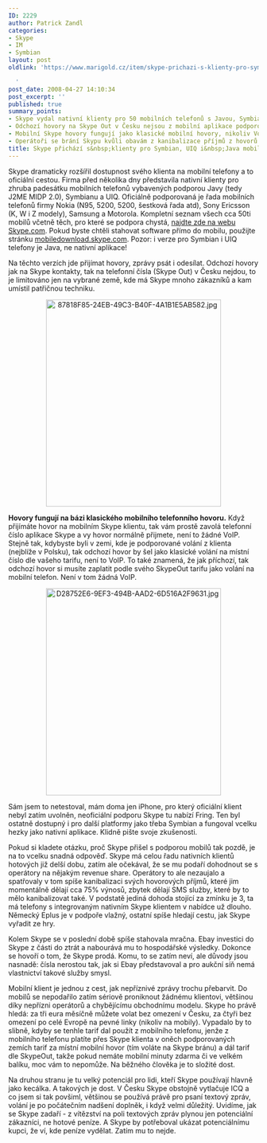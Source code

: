 ```yaml
---
ID: 2229
author: Patrick Zandl
categories:
- Skype
- IM
- Symbian
layout: post
oldlink: 'https://www.marigold.cz/item/skype-prichazi-s-klienty-pro-symbian-uiq-i-java-mobily

  '
post_date: 2008-04-27 14:10:34
post_excerpt: ''
published: true
summary_points:
- Skype vydal nativní klienty pro 50 mobilních telefonů s Javou, Symbianem a UIQ.
- Odchozí hovory na Skype Out v Česku nejsou z mobilní aplikace podporovány.
- Mobilní Skype hovory fungují jako klasické mobilní hovory, nikoliv VoIP.
- Operátoři se brání Skypu kvůli obavám z kanibalizace příjmů z hovorů a SMS.
title: Skype přichází s&nbsp;klienty pro Symbian, UIQ i&nbsp;Java mobily
---
```


Skype dramaticky rozšířil dostupnost svého klienta na mobilní telefony a to oficiální cestou. Firma před několika dny představila nativní klienty pro zhruba padesátku mobilních telefonů vybavených podporou Javy (tedy J2ME MIDP 2.0), Symbianu a UIQ. Oficiálně podporovaná je řada mobilních telefonů firmy Nokia (N95, 5200, 5200, šestková řada atd), Sony Ericsson (K, W i Z modely), Samsung a Motorola. Kompletní seznam všech cca 50ti mobilů včetně těch, pro které se podpora chystá, <a href="http://www.skype.com/intl/en/download/skype/mobile/choose">najdte zde na webu Skype.com</a>. Pokud byste chtěli stahovat software přímo do mobilu, použijte stránku <a href="http://mobiledownload.skype.com/">mobiledownload.skype.com</a>. Pozor: i verze pro Symbian i UIQ telefony je Java, ne nativní aplikace!

Na těchto verzích jde přijímat hovory, zprávy psát i odesílat. Odchozí hovory jak na Skype kontakty, tak na telefonní čísla (Skype Out) v Česku nejdou, to je limitováno jen na vybrané země, kde má Skype mnoho zákazníků a kam umístil patřičnou techniku. 

<div style="text-align:center;"><img src="http://www.marigold.cz/wp-content/uploads//87818F85-24EB-49C3-B40F-4A1B1E5AB582.jpg" alt="87818F85-24EB-49C3-B40F-4A1B1E5AB582.jpg" border="0" width="352" height="416" /></div>

<strong>Hovory fungují na bázi klasického mobilního telefonního hovoru.</strong> Když přijímáte hovor na mobilním Skype klientu, tak vám prostě zavolá telefonní číslo aplikace Skype a vy hovor normálně přijmete, není to žádné VoIP. Stejně tak, kdybyste byli v zemi, kde je podporované volání z klienta (nejblíže v Polsku), tak odchozí hovor by šel jako klasické volání na místní číslo dle vašeho tarifu, není to VoIP. To také znamená, že jak příchozí, tak odchozí hovor si musíte zaplatit podle svého SkypeOut tarifu jako volání na mobilní telefon. Není v tom žádná VoIP.

<div style="text-align:center;"><img src="http://www.marigold.cz/wp-content/uploads//D28752E6-9EF3-494B-AAD2-6D516A2F9631.jpg" alt="D28752E6-9EF3-494B-AAD2-6D516A2F9631.jpg" border="0" width="352" height="416" /></div>

Sám jsem to netestoval, mám doma jen iPhone, pro který oficiální klient nebyl zatím uvolněn, neoficiální podporu Skype tu nabízí Fring. Ten byl ostatně dostupný i pro další platformy jako třeba Symbian a fungoval vcelku hezky jako nativní aplikace. Klidně pište svoje zkušenosti. 

Pokud si kladete otázku, proč Skype přišel s podporou mobilů tak pozdě, je na to vcelku snadná odpověď. Skype má celou řadu nativních klientů hotových již delší dobu, zatím ale očekával, že se mu podaří dohodnout se s operátory na nějakým revenue share. Operátory to ale nezaujalo a spatřovaly v tom spíše kanibalizaci svých hovorových příjmů, které jim momentálně dělají cca 75% výnosů, zbytek dělají SMS služby, které by to mělo kanibalizovat také. V podstatě jediná dohoda stojící za zmínku je 3, ta má telefony s integrovaným nativním Skype klientem v nabídce už dlouho. Německý Eplus je v podpoře vlažný, ostatní spíše hledají cestu, jak Skype vyřadit ze hry. 

Kolem Skype se v poslední době spíše stahovala mračna. Ebay investici do Skype z části do ztrát a nabourává mu to hospodářské výsledky. Dokonce se hovoří o tom, že Skype prodá. Komu, to se zatím neví, ale důvody jsou nasnadě: čísla nerostou tak, jak si Ebay představoval a pro aukční síň nemá vlastnictví takové služby smysl. 

Mobilní klient je jednou z cest, jak nepříznivé zprávy trochu přebarvit. Do mobilů se nepodařilo zatím sériově proniknout žádnému klientovi, většinou díky nepřízni operátorů a chybějícímu obchodnímu modelu. Skype ho právě hledá: za tři eura měsíčně můžete volat bez omezení v Česku, za čtyři bez omezení po celé Evropě na pevné linky (nikoliv na mobily). Vypadalo by to slibně, kdyby se tenhle tarif dal použít z mobilního telefonu, jenže z mobilního  telefonu platíte přes Skype klienta v oněch podporovaných zemích tarif za místní mobilní hovor (tím voláte na Skype bránu) a dál tarif dle SkypeOut, takže pokud nemáte mobilní minuty zdarma či ve velkém balíku, moc vám to nepomůže. Na běžného člověka je to složité dost. 

Na druhou stranu je tu velký potenciál pro lidi, kteří Skype používají hlavně jako kecálka. A takových je dost. V Česku Skype obstojně vytlačuje ICQ a co jsem si tak povšiml, většinou se používá právě pro psaní textový zpráv, volání je po počátečním nadšení doplněk, i když velmi důležitý. Uvidíme, jak se Skype zadaří - z vítězství na poli textových zpráv plynou jen potenciální zákazníci, ne hotové peníze. A   Skype by potřeboval ukázat potenciálnímu kupci, že ví, kde peníze vydělat. Zatím mu to nejde.